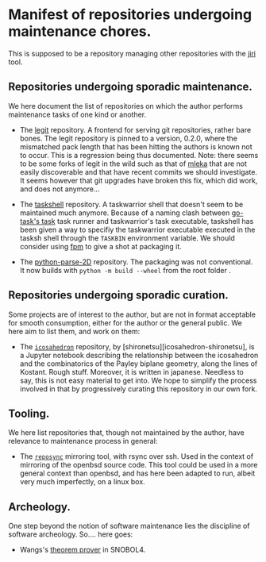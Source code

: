 Manifest of repositories undergoing maintenance chores.
=======================================================

This  is supposed  to  be  a repository  managing  other  repositories with  the
[jiri][jiri] tool.

[jiri]: https://fuchsia.googlesource.com/jiri


Repositories undergoing sporadic maintenance.
---------------------------------------------

We  here  document  the  list  of repositories  on  which  the  author  performs
maintenance tasks of one kind or another.

* The [legit][legit] repository. A frontend for serving git repositories, rather
bare  bones. The  legit repository  is  pinned to  a version,  0.2.0, where  the
mismatched pack length that has been hitting  the authors is known not to occur.
This is a regression  being thus documented. Note: there seems  to be some forks
of legit in  the wild such as  that of [mleka][legit-mleka] that  are not easily
discoverable  and that  have  recent  commits we  should  investigate. It  seems
however that  git upgrades have  broken this fix, which  did work, and  does not
anymore...

* The [taskshell][taskshell]  repository. A taskwarrior shell  that doesn't seem
to be  maintained much  anymore. Because  of a  naming clash  between [go-task's
task][go-task] task runner and taskwarrior's task executable, taskshell has been
given a way to specifiy the  taskwarrior executable executed in the tasksh shell
through the `TASKBIN` environment variable.  We should consider using [fpm][fpm]
to give a shot at packaging it.

* The [python-parse-2D][parse2D] repository. The packaging was not conventional.
It now builds with `python -m build --wheel` from the root folder              .

[legit]: https://github.com/gl-yziquel/legit
[legit-mleka]: https://mleku.net/legit
[taskshell]: https://github.com/gl-yziquel/taskshell
[go-task]: https://github.com/go-task/task
[fpm]: https://github.com/jordansissel/fpm
[parse2D]: https://github.com/gl-yziquel/python-parse-2d


Repositories undergoing sporadic curation.
------------------------------------------

Some projects are  of interest to the  author, but are not  in format acceptable
for smooth consumption, either for the author or the general public. We here aim
to list them, and work on them:

* The [`icosahedron`][icosahedron] repository, by
[shironetsu][icosahedron-shironetsu],  is  a  Jupyter  notebook  describing  the
relationship between the icosahedron and the combinatorics of the Payley biplane
geometry, along  the lines of Kostant.  Rough stuff. Moreover, it  is written in
japanese. Needless  to say, this is  not easy material  to get into. We  hope to
simplify the process involved in  that by progressively curating this repository
in our own fork.

[icosahedron]: https://github.com/gl-yziquel/icosahedron.git
[icosahedron-shironets]: https://github.com/shironetsu/icosahedron.git


Tooling.
--------

We  here list  repositories  that, though  not maintained  by  the author,  have
relevance to maintenance process in general:

* The  [`reposync`][reposync] mirroring tool, with  rsync over ssh. Used  in the
context of mirroring  of the openbsd source  code. This tool could be  used in a
more general context than openbsd, and has here been adapted to run, albeit very
much imperfectly, on a linux box.

[reposync]: https://github.com/gl-yziquel/reposync


Archeology.
-----------

One  step beyond  the  notion of  software maintenance  lies  the discipline  of
software archeology. So.... here goes:

* Wangs's [theorem prover][wang] in SNOBOL4.

[wang]: https://github.com/gl-yziquel/wang-prover-snobol4
